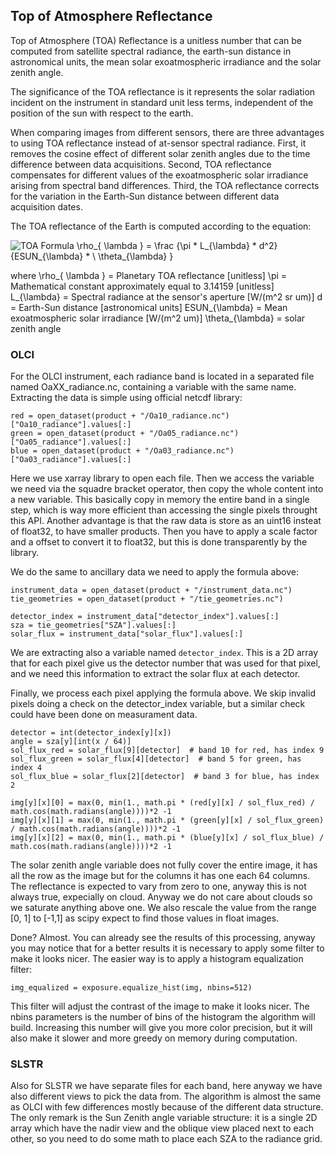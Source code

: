 ## Top of  Atmosphere Reflectance
Top of  Atmosphere (TOA) Reflectance  is  a  unitless  number  that  can  be  computed  from satellite spectral radiance,
 the earth-sun distance in astronomical units, the mean solar  exoatmospheric  irradiance  and  the  solar  zenith  angle.

The significance of the TOA reflectance is it represents the solar radiation incident on the instrument in standard unit
 less terms, independent of the position of the sun with respect to the earth. 

When comparing images from different sensors, there are three advantages to using TOA reflectance instead of at-sensor
spectral radiance. First, it removes the cosine effect of different solar zenith angles due to the time difference
between data acquisitions. Second, TOA reflectance compensates for different values of the exoatmospheric solar
irradiance arising from spectral band differences. Third, the TOA reflectance corrects for the variation in the Earth-Sun
distance between different data acquisition dates. 

The TOA reflectance of the Earth is computed according to the equation:

![TOA Formula](http://bit.ly/2ojmQUt)
 \rho_{ \lambda } =  \frac {\pi * L_{\lambda} * d^2}{ESUN_{\lambda} * \ \theta_{\lambda} } 

where
 \rho_{ \lambda } = Planetary TOA reflectance [unitless]
 \pi = Mathematical constant approximately equal to 3.14159 [unitless]
 L_{\lambda} = Spectral radiance at the sensor's aperture [W/(m^2 sr um)]
 d = Earth-Sun distance [astronomical units]
 ESUN_{\lambda} = Mean exoatmospheric solar irradiance [W/(m^2 um)]
 \theta_{\lambda} = solar zenith angle
 
 ### OLCI
 For the OLCI instrument, each radiance band is located in a separated file named OaXX_radiance.nc, containing a variable
 with the same name. Extracting the data is simple using official netcdf library:
 
 ```
 red = open_dataset(product + "/Oa10_radiance.nc")["Oa10_radiance"].values[:]
 green = open_dataset(product + "/Oa05_radiance.nc")["Oa05_radiance"].values[:]
 blue = open_dataset(product + "/Oa03_radiance.nc")["Oa03_radiance"].values[:]
 ```
 
 Here we use xarray library to open each file. Then we access the variable we need via the squadre bracket operator,
 then copy the whole content into a new variable. This basically copy in memory the entire band in a single step, which is
 way more efficient than accessing the single pixels throught this API. Another advantage is that the raw data is store as
 an uint16 insteat of float32, to have smaller products. Then you have to apply a scale factor and a offset to convert it to
 float32, but this is done transparently by the library.
 
 We do the same to ancillary data we need to apply the formula above:
  ```
 instrument_data = open_dataset(product + "/instrument_data.nc")
 tie_geometries = open_dataset(product + "/tie_geometries.nc")

 detector_index = instrument_data["detector_index"].values[:]
 sza = tie_geometries["SZA"].values[:]
 solar_flux = instrument_data["solar_flux"].values[:]
 ```
 
 We are extracting also a variable named `detector_index`. This is a 2D array that for each pixel give us the detector number
 that was used for that pixel, and we need this information to extract the solar flux at each detector.
 
 Finally, we process each pixel applying the formula above. We skip invalid pixels doing a check on the detector_index variable,
 but a similar check could have been done on measurament data.
 ```
 detector = int(detector_index[y][x])
 angle = sza[y][int(x / 64)]
 sol_flux_red = solar_flux[9][detector]  # band 10 for red, has index 9
 sol_flux_green = solar_flux[4][detector]  # band 5 for green, has index 4
 sol_flux_blue = solar_flux[2][detector]  # band 3 for blue, has index 2

 img[y][x][0] = max(0, min(1., math.pi * (red[y][x] / sol_flux_red) / math.cos(math.radians(angle))))*2 -1
 img[y][x][1] = max(0, min(1., math.pi * (green[y][x] / sol_flux_green) / math.cos(math.radians(angle))))*2 -1
 img[y][x][2] = max(0, min(1., math.pi * (blue[y][x] / sol_flux_blue) / math.cos(math.radians(angle))))*2 -1
 ```
 
 The solar zenith angle variable does not fully cover the entire image, it has all the row as the image but for the 
 columns it has one each 64 columns.
 The reflectance is expected to vary from zero to one, anyway this is not always true, expecially on cloud. Anyway we do 
 not care about clouds so we saturate anything above one. We also rescale the value from the range [0, 1] to [-1,1] as
 scipy expect to find those values in float images.
 
 Done? Almost. You can already see the results of this processing, anyway you may notice that for a better results it 
 is necessary to apply some filter to make it looks nicer. The easier way is to apply a histogram equalization filter:
 
 `img_equalized = exposure.equalize_hist(img, nbins=512)`
 
 This filter will adjust the contrast of the image to make it looks nicer. The nbins parameters is the number of bins of 
 the histogram the algorithm will build. Increasing this number will give you more color precision, but it will also make 
 it slower and more greedy on memory during computation.
  
  
  ### SLSTR
  Also for SLSTR we have separate files for each band, here anyway we have also different views to pick the data from.
  The algorithm is almost the same as OLCI with few differences mostly because of the different data structure.
  The only remark is the Sun Zenith angle variable structure: it is a single 2D array which have the nadir view and the
  oblique view placed next to each other, so you need to do some math to place each SZA to the radiance grid. 